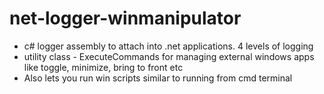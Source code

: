 # net-logger-winmanipulator

* c# logger assembly to attach into .net applications. 4 levels of logging
* utility class - ExecuteCommands for managing external windows apps like toggle, minimize, bring to front etc
* Also lets you run win scripts similar to running from cmd terminal

